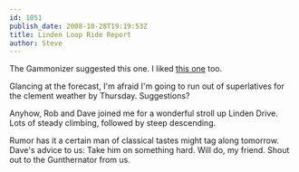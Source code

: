 ```yaml
---
id: 1051
publish_date: 2008-10-28T19:19:53Z
title: Linden Loop Ride Report
author: Steve
---
```

  
The Gammonizer suggested this one. I liked [this one](http://www.nbc.com/Saturday_Night_Live/video/clips/mark-wahlberg-talks-to-animals/727504/) too.

Glancing at the forecast, I'm afraid I'm going to run out of superlatives for the clement weather by Thursday. Suggestions?

Anyhow, Rob and Dave joined me for a wonderful stroll up Linden Drive. Lots of steady climbing, followed by steep descending.

Rumor has it a certain man of classical tastes might tag along tomorrow. Dave's advice to us: Take him on something hard. Will do, my friend. Shout out to the Gunthernator from us.